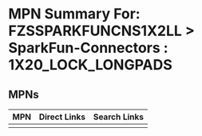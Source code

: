 



# MPN Summary For: FZSSPARKFUNCNS1X2LL > SparkFun-Connectors : 1X20_LOCK_LONGPADS

## MPNs
  

|MPN|Direct Links|Search Links|
| :--- | :--- | :--- |
||||
